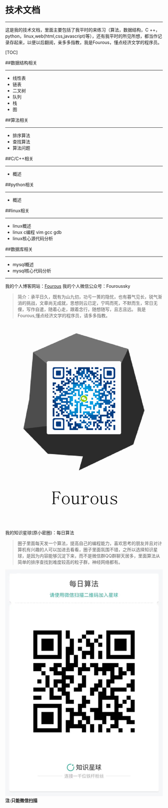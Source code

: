 # 技术文档
***
这是我的技术文档，里面主要包括了我平时的来练习（算法，数据结构，C ++，python，linux,web(html,css,javascript)等），还有我平时的所见所想，都当作记录存起来，以便以后翻阅，亲多多指教，我是Fourous，懂点经济文学的程序员。

[TOC]

##数据结构相关
***
- 线性表
- 链表
- 二叉树
- 队列
- 栈
- 图





##算法相关
***
- 排序算法
- 查找算法
- 算法问题

##C/C++相关
***
- 概述


##python相关
***
- 概述

##linux相关
***
- linux概述
- linux c编程
	vim
    gcc
    gdb
- linux核心源代码分析

##数据库相关
***
- mysql概述
- mysql核心代码分析


- - -
我的个人博客网站：[Fourous](http://fourous.cn)
我的个人微信公众号：Fouroussky
>简介：承平日久，既有为山九仞，功亏一篑的隐忧，也有暮气见长，锐气渐消的挑战，文章尚无成就，思想则云已定，宁鸣而死，不默而生，常日无俚，写作自遣，随着心走，跟着念行，随想随写，且志且远。 我是Fourous,懂点经济文学的程序员，请多多指教。

![Alt Text](./Fourous.png)
我的知识星球(原小密圈)：每日算法
>圈子里面每天发一个算法，提高自己的编程能力，喜欢思考的朋友并且对计算机有兴趣的人可以加进去看看，圈子里面氛围不错，之所以选择知识星球，是因为内容能够沉淀下来，而不是微信群QQ群聊天居多，里面算法从简单的排序查找到难度较高的粒子群，神经网络都有。

![Alt Text](./xiaomi.jpg)
**注:只能微信扫描**

